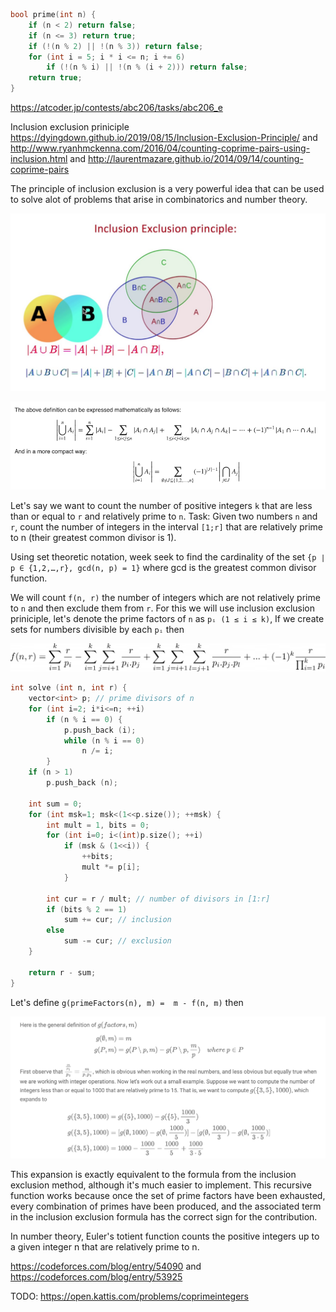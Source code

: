 ```cpp
bool prime(int n) {
    if (n < 2) return false;
    if (n <= 3) return true;
    if (!(n % 2) || !(n % 3)) return false;
    for (int i = 5; i * i <= n; i += 6)
        if (!(n % i) || !(n % (i + 2))) return false;
    return true;
}
```
https://atcoder.jp/contests/abc206/tasks/abc206_e

Inclusion exclusion priniciple https://dyingdown.github.io/2019/08/15/Inclusion-Exclusion-Principle/ and http://www.ryanhmckenna.com/2016/04/counting-coprime-pairs-using-inclusion.html and http://laurentmazare.github.io/2014/09/14/counting-coprime-pairs

The principle of inclusion exclusion is a very powerful idea that can be used to solve alot of problems that arise in combinatorics and number theory.

![](images/inclusion_exclusion_0.png)

![](images/inclusion_exclusion_1.png)

Let's say we want to count the number of positive integers `k` that are less than or equal to `r` and relatively prime to `n`. Task: Given two numbers `n` and `r`, count the number of integers in the interval `[1;r]` that are relatively prime to n (their greatest common divisor is 1).

Using set theoretic notation, week seek to find the cardinality of the set  `{p ∣ p ∈ {1,2,…,r}, gcd(n, p) = 1}`  where  gcd  is the greatest common divisor function. 

We will count `f(n, r)` the number of integers which are not relatively prime to `n` and then exclude them from `r`. For this we will use inclusion exclusion priniciple, let's denote the prime factors of `n` as `pᵢ (1 ≤ i ≤ k)`, If we create sets for numbers divisible by each `pᵢ` then

![](images/inclusion_exclusion_2.png)

```cpp
int solve (int n, int r) {
    vector<int> p; // prime divisors of n
    for (int i=2; i*i<=n; ++i)
        if (n % i == 0) {
            p.push_back (i);
            while (n % i == 0)
                n /= i;
        }
    if (n > 1)
        p.push_back (n);

    int sum = 0;
    for (int msk=1; msk<(1<<p.size()); ++msk) {
        int mult = 1, bits = 0;
        for (int i=0; i<(int)p.size(); ++i)
            if (msk & (1<<i)) {
                ++bits;
                mult *= p[i];
            }

        int cur = r / mult; // number of divisors in [1:r]
        if (bits % 2 == 1)
            sum += cur; // inclusion
        else
            sum -= cur; // exclusion
    }

    return r - sum;
}
```

Let's define `g(primeFactors(n), m) =  m - f(n, m)` then 

![](images/inclusion_exclusion_4.png)

This expansion is exactly equivalent to the formula from the inclusion exclusion method, although it's much easier to implement. This recursive function works because once the set of prime factors have been exhausted, every combination of primes have been produced, and the associated term in the inclusion exclusion formula has the correct sign for the contribution.

In number theory, Euler's totient function counts the positive integers up to a given integer n that are relatively prime to n. 

https://codeforces.com/blog/entry/54090 and https://codeforces.com/blog/entry/53925

TODO: https://open.kattis.com/problems/coprimeintegers
